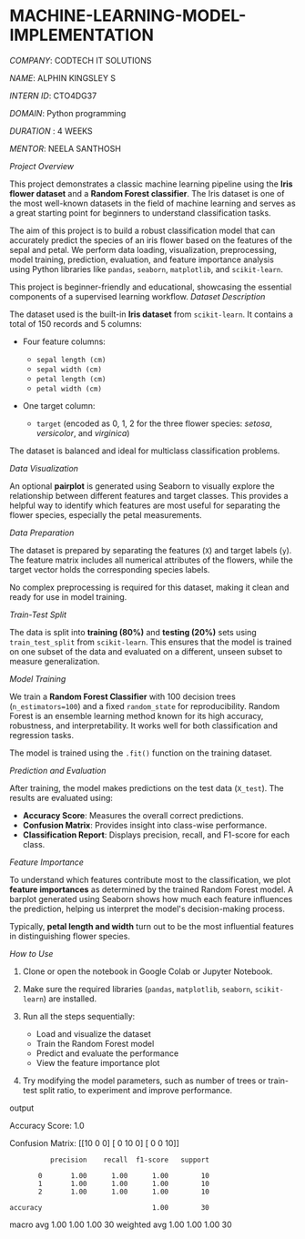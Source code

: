 # MACHINE-LEARNING-MODEL-IMPLEMENTATION

*COMPANY*: CODTECH IT SOLUTIONS

*NAME*: ALPHIN KINGSLEY S

*INTERN ID*: CTO4DG37

*DOMAIN*: Python programming

*DURATION* : 4 WEEKS

*MENTOR*: NEELA SANTHOSH



 *Project Overview*

This project demonstrates a classic machine learning pipeline using the **Iris flower dataset** and a **Random Forest classifier**. The Iris dataset is one of the most well-known datasets in the field of machine learning and serves as a great starting point for beginners to understand classification tasks.

The aim of this project is to build a robust classification model that can accurately predict the species of an iris flower based on the features of the sepal and petal. We perform data loading, visualization, preprocessing, model training, prediction, evaluation, and feature importance analysis using Python libraries like `pandas`, `seaborn`, `matplotlib`, and `scikit-learn`.

This project is beginner-friendly and educational, showcasing the essential components of a supervised learning workflow.
 *Dataset Description*

The dataset used is the built-in **Iris dataset** from `scikit-learn`. It contains a total of 150 records and 5 columns:

* Four feature columns:

  * `sepal length (cm)`
  * `sepal width (cm)`
  * `petal length (cm)`
  * `petal width (cm)`
* One target column:

  * `target` (encoded as 0, 1, 2 for the three flower species: *setosa*, *versicolor*, and *virginica*)

The dataset is balanced and ideal for multiclass classification problems.

 *Data Visualization*

An optional **pairplot** is generated using Seaborn to visually explore the relationship between different features and target classes. This provides a helpful way to identify which features are most useful for separating the flower species, especially the petal measurements.

 *Data Preparation*

The dataset is prepared by separating the features (`X`) and target labels (`y`). The feature matrix includes all numerical attributes of the flowers, while the target vector holds the corresponding species labels.

No complex preprocessing is required for this dataset, making it clean and ready for use in model training.

 *Train-Test Split*

The data is split into **training (80%)** and **testing (20%)** sets using `train_test_split` from `scikit-learn`. This ensures that the model is trained on one subset of the data and evaluated on a different, unseen subset to measure generalization.

 *Model Training*

We train a **Random Forest Classifier** with 100 decision trees (`n_estimators=100`) and a fixed `random_state` for reproducibility. Random Forest is an ensemble learning method known for its high accuracy, robustness, and interpretability. It works well for both classification and regression tasks.

The model is trained using the `.fit()` function on the training dataset.

 *Prediction and Evaluation*

After training, the model makes predictions on the test data (`X_test`). The results are evaluated using:

* **Accuracy Score**: Measures the overall correct predictions.
* **Confusion Matrix**: Provides insight into class-wise performance.
* **Classification Report**: Displays precision, recall, and F1-score for each class.

 *Feature Importance*

To understand which features contribute most to the classification, we plot **feature importances** as determined by the trained Random Forest model. A barplot generated using Seaborn shows how much each feature influences the prediction, helping us interpret the model's decision-making process.

Typically, **petal length and width** turn out to be the most influential features in distinguishing flower species.

 *How to Use*

1. Clone or open the notebook in Google Colab or Jupyter Notebook.
2. Make sure the required libraries (`pandas`, `matplotlib`, `seaborn`, `scikit-learn`) are installed.
3. Run all the steps sequentially:

   * Load and visualize the dataset
   * Train the Random Forest model
   * Predict and evaluate the performance
   * View the feature importance plot
4. Try modifying the model parameters, such as number of trees or train-test split ratio, to experiment and improve performance.

output

Accuracy Score: 1.0

Confusion Matrix:
[[10  0  0]
 [ 0 10  0]
 [ 0  0 10]]

              precision    recall  f1-score   support

           0       1.00      1.00      1.00        10
           1       1.00      1.00      1.00        10
           2       1.00      1.00      1.00        10

    accuracy                           1.00        30
   macro avg       1.00      1.00      1.00        30
weighted avg       1.00      1.00      1.00        30



